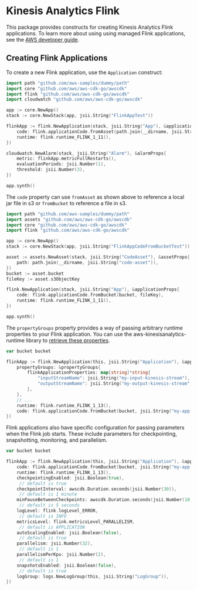# Kinesis Analytics Flink

This package provides constructs for creating Kinesis Analytics Flink
applications. To learn more about using using managed Flink applications, see
the [AWS developer
guide](https://docs.aws.amazon.com/kinesisanalytics/latest/java/).

## Creating Flink Applications

To create a new Flink application, use the `Application` construct:

```go
import path "github.com/aws-samples/dummy/path"
import core "github.com/aws/aws-cdk-go/awscdk"
import flink "github.com/aws/aws-cdk-go/awscdk"
import cloudwatch "github.com/aws/aws-cdk-go/awscdk"

app := core.NewApp()
stack := core.NewStack(app, jsii.String("FlinkAppTest"))

flinkApp := flink.NewApplication(stack, jsii.String("App"), &applicationProps{
	code: flink.applicationCode.fromAsset(path.join(__dirname, jsii.String("code-asset"))),
	runtime: flink.runtime_FLINK_1_11(),
})

cloudwatch.NewAlarm(stack, jsii.String("Alarm"), &alarmProps{
	metric: flinkApp.metricFullRestarts(),
	evaluationPeriods: jsii.Number(1),
	threshold: jsii.Number(3),
})

app.synth()
```

The `code` property can use `fromAsset` as shown above to reference a local jar
file in s3 or `fromBucket` to reference a file in s3.

```go
import path "github.com/aws-samples/dummy/path"
import assets "github.com/aws/aws-cdk-go/awscdk"
import core "github.com/aws/aws-cdk-go/awscdk"
import flink "github.com/aws/aws-cdk-go/awscdk"

app := core.NewApp()
stack := core.NewStack(app, jsii.String("FlinkAppCodeFromBucketTest"))

asset := assets.NewAsset(stack, jsii.String("CodeAsset"), &assetProps{
	path: path.join(__dirname, jsii.String("code-asset")),
})
bucket := asset.bucket
fileKey := asset.s3ObjectKey

flink.NewApplication(stack, jsii.String("App"), &applicationProps{
	code: flink.applicationCode.fromBucket(bucket, fileKey),
	runtime: flink.runtime_FLINK_1_11(),
})

app.synth()
```

The `propertyGroups` property provides a way of passing arbitrary runtime
properties to your Flink application. You can use the
aws-kinesisanalytics-runtime library to [retrieve these
properties](https://docs.aws.amazon.com/kinesisanalytics/latest/java/how-properties.html#how-properties-access).

```go
var bucket bucket

flinkApp := flink.NewApplication(this, jsii.String("Application"), &applicationProps{
	propertyGroups: &propertyGroups{
		flinkApplicationProperties: map[string]*string{
			"inputStreamName": jsii.String("my-input-kinesis-stream"),
			"outputStreamName": jsii.String("my-output-kinesis-stream"),
		},
	},
	// ...
	runtime: flink.runtime_FLINK_1_13(),
	code: flink.applicationCode.fromBucket(bucket, jsii.String("my-app.jar")),
})
```

Flink applications also have specific configuration for passing parameters
when the Flink job starts. These include parameters for checkpointing,
snapshotting, monitoring, and parallelism.

```go
var bucket bucket

flinkApp := flink.NewApplication(this, jsii.String("Application"), &applicationProps{
	code: flink.applicationCode.fromBucket(bucket, jsii.String("my-app.jar")),
	runtime: flink.runtime_FLINK_1_13(),
	checkpointingEnabled: jsii.Boolean(true),
	 // default is true
	checkpointInterval: awscdk.Duration.seconds(jsii.Number(30)),
	 // default is 1 minute
	minPauseBetweenCheckpoints: awscdk.Duration.seconds(jsii.Number(10)),
	 // default is 5 seconds
	logLevel: flink.logLevel_ERROR,
	 // default is INFO
	metricsLevel: flink.metricsLevel_PARALLELISM,
	 // default is APPLICATION
	autoScalingEnabled: jsii.Boolean(false),
	 // default is true
	parallelism: jsii.Number(32),
	 // default is 1
	parallelismPerKpu: jsii.Number(2),
	 // default is 1
	snapshotsEnabled: jsii.Boolean(false),
	 // default is true
	logGroup: logs.NewLogGroup(this, jsii.String("LogGroup")),
})
```

